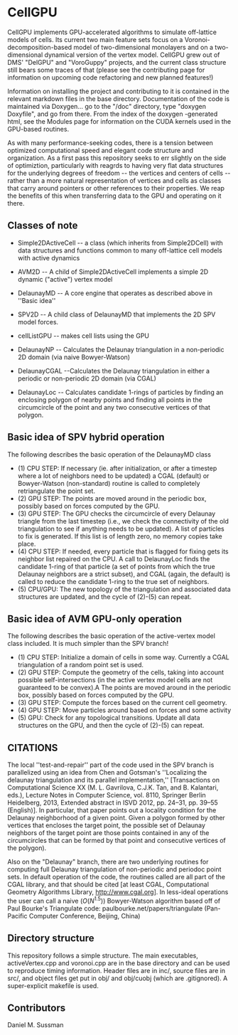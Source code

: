 # CellGPU

CellGPU implements GPU-accelerated algorithms to simulate off-lattice models of cells. Its current
two main feature sets focus on a Voronoi-decomposition-based model of two-dimensional monolayers
and on a two-dimensional dynamical version of the vertex model. CellGPU grew out of DMS'
"DelGPU" and "VoroGuppy" projects, and the current class structure still bears some traces of that
(please see the contributing page for information on upcoming code refactoring and new planned
features!)

Information on installing the project and contributing to it is contained in the relevant
markdown files in the base directory. Documentation of the code is maintained via Doxygen... go
to the "/doc" directory, type "doxygen Doxyfile", and go from there. From the index of the doxygen
-generated html, see the Modules page for information on the CUDA kernels used in the GPU-based
routines.

As with many performance-seeking codes, there is a tension between optimized computational speed
and elegant code structure and organization. As a first pass this repository seeks to err slightly
on the side of optimiztion, particularly with reagrds to having very flat data structures for the
underlying degrees of freedom -- the vertices and centers of cells -- rather than a more natural
representation of vertices and cells as classes that carry around pointers or other references to
their properties. We reap the benefits of this when transferring data to the GPU and operating on
it there.

## Classes of note

* Simple2DActiveCell -- a class (which inherits from Simple2DCell) with data structures and functions common to many off-lattice cell models with active dynamics
* AVM2D -- A child of Simple2DActiveCell implements a simple 2D dynamic ("active") vertex model
* DelaunayMD -- A core engine that operates as described above in ''Basic idea''
* SPV2D -- A child class of DelaunayMD that implements the 2D SPV model forces.
* cellListGPU -- makes cell lists using the GPU

* DelaunayNP -- Calculates the Delaunay triangulation in a non-periodic 2D domain (via naive Bowyer-Watson)

* DelaunayCGAL --Calculates the Delaunay triangulation in either a periodic or non-periodic 2D domain (via CGAL)

* DelaunayLoc -- Calculates candidate 1-rings of particles by finding an enclosing polygon of nearby points and finding all points in the circumcircle of the point and any two consecutive vertices of that polygon.

## Basic idea of SPV hybrid operation

The following describes the basic operation of the DelaunayMD class
* (1) CPU STEP: If necessary (ie. after initialization, or after a timestep where a lot of neighbors
need to be updated) a CGAL (default) or Bowyer-Watson (non-standard) routine is called to completely
retriangulate the point set.
* (2) GPU STEP: The points are moved around in the periodic box, possibly based on forces computed
by the GPU.
* (3) GPU STEP: The GPU checks the circumcircle of every Delaunay triangle from the last timestep
(i.e., we check the connectivity of the old triangulation to see if anything needs to be updated).
A list of particles to fix is generated. If this list is of length zero, no memory copies take place.
* (4) CPU STEP: If needed, every particle that is flagged for fixing gets its neighbor list repaired
on the CPU. A call to DelaunayLoc finds the candidate 1-ring of that particle (a set of points from
which the true Delaunay neighbors are a strict subset), and CGAL (again, the default) is called to
reduce the candidate 1-ring to the true set of neighbors.
* (5) CPU/GPU: The new topology of the triangulation and associated data structures are updated, and
the cycle of (2)-(5) can repeat.

## Basic idea of AVM GPU-only operation

The following describes the basic operation of the active-vertex model class included. It is much
simpler than the SPV branch!
* (1) CPU STEP: Initialize a domain of cells in some way. Currently a CGAL triangulation of a random
point set is used.
* (2) GPU STEP: Compute the geometry of the cells, taking into account possible self-intersections
(in the active vertex model cells are not guaranteed to be convex).A
The points are moved around in the periodic box, possibly based on forces computed by the GPU.
* (3) GPU STEP: Compute the forces based on the current cell geometry.
* (4) GPU STEP: Move particles around based on forces and some activity
* (5) GPU: Check for any topological transitions. Update all data structures on the GPU, and then
the cycle of (2)-(5) can repeat.

## CITATIONS

The local ''test-and-repair'' part of the code used in the SPV branch is parallelized using an idea
from Chen and Gotsman's ''Localizing the delaunay triangulation and its parallel implementation,''
[Transactions on Computational Science XX (M. L. Gavrilova, C.J.K. Tan, and B. Kalantari, eds.),
Lecture Notes in Computer Science, vol. 8110, Springer Berlin Heidelberg, 2013, Extended abstract
in ISVD 2012, pp. 24–31, pp. 39–55 (English)]. In particular, that paper points out a locality
condition for the Delaunay neighborhood of a given point. Given a polygon formed by other vertices
that encloses the target point, the possible set of Delaunay neighbors of the target point are
those points contained in any of the circumcircles that can be formed by that point and consecutive
vertices of the polygon).

Also on the "Delaunay" branch, there are two underlying routines for computing full Delaunay
triangulation of non-periodic and periodoc point sets. In default operation of the code, the
routines called are all part of the CGAL library, and that should be cited [at least CGAL,
Computational Geometry Algorithms Library, http://www.cgal.org]. In less-ideal operations the user
can call a naive $(O(N^{1.5}))$ Bowyer-Watson algorithm based off of Paul Bourke's Triangulate
code: paulbourke.net/papers/triangulate (Pan-Pacific Computer Conference, Beijing, China)


## Directory structure

This repository follows a simple structure. The main executables, activeVertex.cpp and voronoi.cpp
are in the base directory and can be used to reproduce timing information. Header files are in inc/,
source files are in src/, and object files get put in obj/ and obj/cuobj (which are .gitignored).
A super-explicit makefile is used.

## Contributors

Daniel M. Sussman

